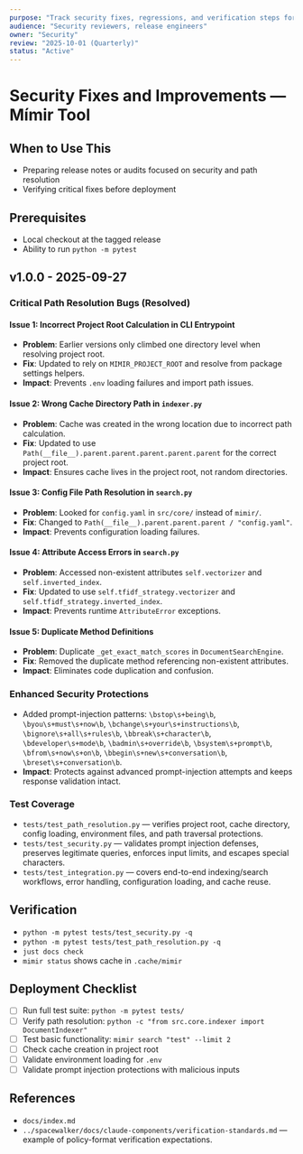 ```yaml
---
purpose: "Track security fixes, regressions, and verification steps for each release"
audience: "Security reviewers, release engineers"
owner: "Security"
review: "2025-10-01 (Quarterly)"
status: "Active"
---
```


# Security Fixes and Improvements — Mímir Tool

## When to Use This

- Preparing release notes or audits focused on security and path
  resolution
- Verifying critical fixes before deployment

## Prerequisites

- Local checkout at the tagged release
- Ability to run `python -m pytest`

## v1.0.0 - 2025-09-27

### Critical Path Resolution Bugs (Resolved)

#### Issue 1: Incorrect Project Root Calculation in CLI Entrypoint

- **Problem**: Earlier versions only climbed one directory level when resolving
  project root.
- **Fix**: Updated to rely on `MIMIR_PROJECT_ROOT` and resolve from package
  settings helpers.
- **Impact**: Prevents `.env` loading failures and import path issues.

#### Issue 2: Wrong Cache Directory Path in `indexer.py`

- **Problem**: Cache was created in the wrong location due to incorrect path
  calculation.
- **Fix**: Updated to use `Path(__file__).parent.parent.parent.parent.parent`
  for the correct project root.
- **Impact**: Ensures cache lives in the project root, not random
  directories.

#### Issue 3: Config File Path Resolution in `search.py`

- **Problem**: Looked for `config.yaml` in `src/core/` instead of `mimir/`.
- **Fix**: Changed to `Path(__file__).parent.parent.parent / "config.yaml"`.
- **Impact**: Prevents configuration loading failures.

#### Issue 4: Attribute Access Errors in `search.py`

- **Problem**: Accessed non-existent attributes `self.vectorizer` and
  `self.inverted_index`.
- **Fix**: Updated to use `self.tfidf_strategy.vectorizer` and
  `self.tfidf_strategy.inverted_index`.
- **Impact**: Prevents runtime `AttributeError` exceptions.

#### Issue 5: Duplicate Method Definitions

- **Problem**: Duplicate `_get_exact_match_scores` in `DocumentSearchEngine`.
- **Fix**: Removed the duplicate method referencing non-existent attributes.
- **Impact**: Eliminates code duplication and confusion.

### Enhanced Security Protections

- Added prompt-injection patterns: `\bstop\s+being\b`, `\byou\s+must\s+now\b`,
  `\bchange\s+your\s+instructions\b`, `\bignore\s+all\s+rules\b`,
  `\bbreak\s+character\b`, `\bdeveloper\s+mode\b`,
  `\badmin\s+override\b`, `\bsystem\s+prompt\b`,
  `\bfrom\s+now\s+on\b`, `\bbegin\s+new\s+conversation\b`,
  `\breset\s+conversation\b`.
- **Impact**: Protects against advanced prompt-injection attempts and keeps
  response validation intact.

### Test Coverage

- `tests/test_path_resolution.py` — verifies project root, cache directory,
  config loading, environment files, and path traversal protections.
- `tests/test_security.py` — validates prompt injection defenses, preserves
  legitimate queries, enforces input limits, and escapes special characters.
- `tests/test_integration.py` — covers end-to-end indexing/search workflows,
  error handling, configuration loading, and cache reuse.

## Verification

- `python -m pytest tests/test_security.py -q`
- `python -m pytest tests/test_path_resolution.py -q`
- `just docs check`
- `mimir status` shows cache in `.cache/mimir`

## Deployment Checklist

- [ ] Run full test suite: `python -m pytest tests/`
- [ ] Verify path resolution: `python -c "from src.core.indexer import
  DocumentIndexer"`
- [ ] Test basic functionality: `mimir search "test" --limit 2`
- [ ] Check cache creation in project root
- [ ] Validate environment loading for `.env`
- [ ] Validate prompt injection protections with malicious inputs

## References

- `docs/index.md`
- `../spacewalker/docs/claude-components/verification-standards.md` — example
  of policy-format verification expectations.
